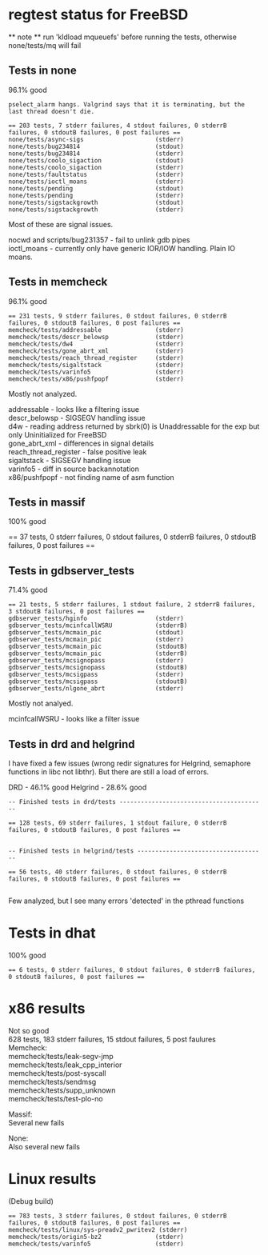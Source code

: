 # regtest status for FreeBSD

** note ** run 'kldload mqueuefs' before running the tests, otherwise none/tests/mq will fail

## Tests in none

96.1% good

```
pselect_alarm hangs. Valgrind says that it is terminating, but the last thread doesn't die.

== 203 tests, 7 stderr failures, 4 stdout failures, 0 stderrB failures, 0 stdoutB failures, 0 post failures ==
none/tests/async-sigs                    (stderr)
none/tests/bug234814                     (stdout)
none/tests/bug234814                     (stderr)
none/tests/coolo_sigaction               (stdout)
none/tests/coolo_sigaction               (stderr)
none/tests/faultstatus                   (stderr)
none/tests/ioctl_moans                   (stderr)
none/tests/pending                       (stdout)
none/tests/pending                       (stderr)
none/tests/sigstackgrowth                (stdout)
none/tests/sigstackgrowth                (stderr)
```

Most of these are signal issues.

nocwd and scripts/bug231357 - fail to unlink gdb pipes  
ioctl_moans - currently only have generic IOR/IOW handling. Plain IO moans.  

## Tests in memcheck

96.1% good

```
== 231 tests, 9 stderr failures, 0 stdout failures, 0 stderrB failures, 0 stdoutB failures, 0 post failures ==
memcheck/tests/addressable               (stderr)
memcheck/tests/descr_belowsp             (stderr)
memcheck/tests/dw4                       (stderr)
memcheck/tests/gone_abrt_xml             (stderr)
memcheck/tests/reach_thread_register     (stderr)
memcheck/tests/sigaltstack               (stderr)
memcheck/tests/varinfo5                  (stderr)
memcheck/tests/x86/pushfpopf             (stderr)

```

Mostly not analyzed.

addressable - looks like a filtering issue  
descr_belowsp - SIGSEGV handling issue  
d4w - reading address returned by sbrk(0) is Unaddressable for the exp but only Uninitialized for FreeBSD  
gone_abrt_xml - differences in signal details  
reach_thread_register - false positive leak  
sigaltstack - SIGSEGV handling issue  
varinfo5 - diff in source backannotation  
x86/pushfpopf - not finding name of asm function  

## Tests in massif

100% good

== 37 tests, 0 stderr failures, 0 stdout failures, 0 stderrB failures, 0 stdoutB failures, 0 post failures ==

## Tests in gdbserver_tests

71.4% good

```
== 21 tests, 5 stderr failures, 1 stdout failure, 2 stderrB failures, 3 stdoutB failures, 0 post failures ==
gdbserver_tests/hginfo                   (stderr)
gdbserver_tests/mcinfcallWSRU            (stderrB)
gdbserver_tests/mcmain_pic               (stdout)
gdbserver_tests/mcmain_pic               (stderr)
gdbserver_tests/mcmain_pic               (stdoutB)
gdbserver_tests/mcmain_pic               (stderrB)
gdbserver_tests/mcsignopass              (stderr)
gdbserver_tests/mcsignopass              (stdoutB)
gdbserver_tests/mcsigpass                (stderr)
gdbserver_tests/mcsigpass                (stdoutB)
gdbserver_tests/nlgone_abrt              (stderr)

```

Mostly not analyed.

mcinfcallWSRU - looks like a filter issue

## Tests in drd and helgrind

I have fixed a few issues (wrong redir signatures for Helgrind, semaphore functions in libc not libthr). But there are still a load of errors.

DRD - 46.1% good
Helgrind - 28.6% good


```
-- Finished tests in drd/tests -----------------------------------------

== 128 tests, 69 stderr failures, 1 stdout failure, 0 stderrB failures, 0 stdoutB failures, 0 post failures ==


-- Finished tests in helgrind/tests ------------------------------------

== 56 tests, 40 stderr failures, 0 stdout failures, 0 stderrB failures, 0 stdoutB failures, 0 post failures ==


```

Few analyzed, but I see many errors 'detected' in the pthread functions


# Tests in dhat

100% good

```
== 6 tests, 0 stderr failures, 0 stdout failures, 0 stderrB failures, 0 stdoutB failures, 0 post failures ==
```

# x86 results

Not so good  
628 tests, 183 stderr failures, 15 stdout failures, 5 post faulures  
Memcheck:  
memcheck/tests/leak-segv-jmp  
memcheck/tests/leak_cpp_interior  
memcheck/tests/post-syscall  
memcheck/tests/sendmsg  
memcheck/tests/supp_unknown  
memcheck/tests/test-plo-no  

Massif:  
Several new fails  

None:  
Also several new fails  

# Linux results

(Debug build)

```
== 783 tests, 3 stderr failures, 0 stdout failures, 0 stderrB failures, 0 stdoutB failures, 0 post failures ==
memcheck/tests/linux/sys-preadv2_pwritev2 (stderr)
memcheck/tests/origin5-bz2               (stderr)
memcheck/tests/varinfo5                  (stderr)
```
